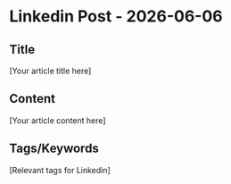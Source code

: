 # Linkedin Post - 2026-06-06

## Title
[Your article title here]

## Content
[Your article content here]

## Tags/Keywords
[Relevant tags for Linkedin]
